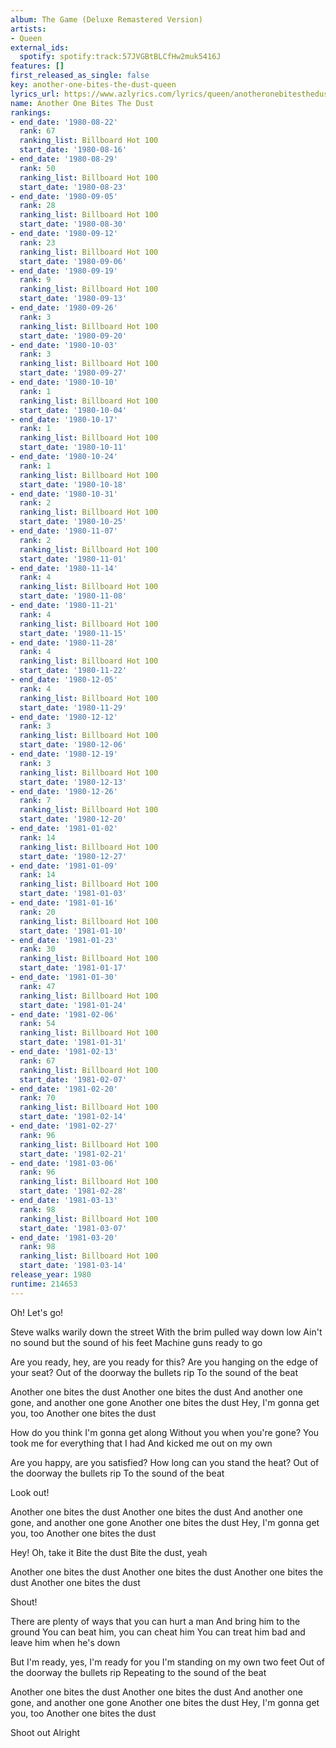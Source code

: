 ```yaml
---
album: The Game (Deluxe Remastered Version)
artists:
- Queen
external_ids:
  spotify: spotify:track:57JVGBtBLCfHw2muk5416J
features: []
first_released_as_single: false
key: another-one-bites-the-dust-queen
lyrics_url: https://www.azlyrics.com/lyrics/queen/anotheronebitesthedust.html
name: Another One Bites The Dust
rankings:
- end_date: '1980-08-22'
  rank: 67
  ranking_list: Billboard Hot 100
  start_date: '1980-08-16'
- end_date: '1980-08-29'
  rank: 50
  ranking_list: Billboard Hot 100
  start_date: '1980-08-23'
- end_date: '1980-09-05'
  rank: 28
  ranking_list: Billboard Hot 100
  start_date: '1980-08-30'
- end_date: '1980-09-12'
  rank: 23
  ranking_list: Billboard Hot 100
  start_date: '1980-09-06'
- end_date: '1980-09-19'
  rank: 9
  ranking_list: Billboard Hot 100
  start_date: '1980-09-13'
- end_date: '1980-09-26'
  rank: 3
  ranking_list: Billboard Hot 100
  start_date: '1980-09-20'
- end_date: '1980-10-03'
  rank: 3
  ranking_list: Billboard Hot 100
  start_date: '1980-09-27'
- end_date: '1980-10-10'
  rank: 1
  ranking_list: Billboard Hot 100
  start_date: '1980-10-04'
- end_date: '1980-10-17'
  rank: 1
  ranking_list: Billboard Hot 100
  start_date: '1980-10-11'
- end_date: '1980-10-24'
  rank: 1
  ranking_list: Billboard Hot 100
  start_date: '1980-10-18'
- end_date: '1980-10-31'
  rank: 2
  ranking_list: Billboard Hot 100
  start_date: '1980-10-25'
- end_date: '1980-11-07'
  rank: 2
  ranking_list: Billboard Hot 100
  start_date: '1980-11-01'
- end_date: '1980-11-14'
  rank: 4
  ranking_list: Billboard Hot 100
  start_date: '1980-11-08'
- end_date: '1980-11-21'
  rank: 4
  ranking_list: Billboard Hot 100
  start_date: '1980-11-15'
- end_date: '1980-11-28'
  rank: 4
  ranking_list: Billboard Hot 100
  start_date: '1980-11-22'
- end_date: '1980-12-05'
  rank: 4
  ranking_list: Billboard Hot 100
  start_date: '1980-11-29'
- end_date: '1980-12-12'
  rank: 3
  ranking_list: Billboard Hot 100
  start_date: '1980-12-06'
- end_date: '1980-12-19'
  rank: 3
  ranking_list: Billboard Hot 100
  start_date: '1980-12-13'
- end_date: '1980-12-26'
  rank: 7
  ranking_list: Billboard Hot 100
  start_date: '1980-12-20'
- end_date: '1981-01-02'
  rank: 14
  ranking_list: Billboard Hot 100
  start_date: '1980-12-27'
- end_date: '1981-01-09'
  rank: 14
  ranking_list: Billboard Hot 100
  start_date: '1981-01-03'
- end_date: '1981-01-16'
  rank: 20
  ranking_list: Billboard Hot 100
  start_date: '1981-01-10'
- end_date: '1981-01-23'
  rank: 30
  ranking_list: Billboard Hot 100
  start_date: '1981-01-17'
- end_date: '1981-01-30'
  rank: 47
  ranking_list: Billboard Hot 100
  start_date: '1981-01-24'
- end_date: '1981-02-06'
  rank: 54
  ranking_list: Billboard Hot 100
  start_date: '1981-01-31'
- end_date: '1981-02-13'
  rank: 67
  ranking_list: Billboard Hot 100
  start_date: '1981-02-07'
- end_date: '1981-02-20'
  rank: 70
  ranking_list: Billboard Hot 100
  start_date: '1981-02-14'
- end_date: '1981-02-27'
  rank: 96
  ranking_list: Billboard Hot 100
  start_date: '1981-02-21'
- end_date: '1981-03-06'
  rank: 96
  ranking_list: Billboard Hot 100
  start_date: '1981-02-28'
- end_date: '1981-03-13'
  rank: 98
  ranking_list: Billboard Hot 100
  start_date: '1981-03-07'
- end_date: '1981-03-20'
  rank: 98
  ranking_list: Billboard Hot 100
  start_date: '1981-03-14'
release_year: 1980
runtime: 214653
---
```

Oh! Let's go!

Steve walks warily down the street
With the brim pulled way down low
Ain't no sound but the sound of his feet
Machine guns ready to go

Are you ready, hey, are you ready for this?
Are you hanging on the edge of your seat?
Out of the doorway the bullets rip
To the sound of the beat

Another one bites the dust
Another one bites the dust
And another one gone, and another one gone
Another one bites the dust
Hey, I'm gonna get you, too
Another one bites the dust

How do you think I'm gonna get along
Without you when you're gone?
You took me for everything that I had
And kicked me out on my own

Are you happy, are you satisfied?
How long can you stand the heat?
Out of the doorway the bullets rip
To the sound of the beat

Look out!

Another one bites the dust
Another one bites the dust
And another one gone, and another one gone
Another one bites the dust
Hey, I'm gonna get you, too
Another one bites the dust

Hey!
Oh, take it
Bite the dust
Bite the dust, yeah

Another one bites the dust
Another one bites the dust
Another one bites the dust
Another one bites the dust

Shout!

There are plenty of ways that you can hurt a man
And bring him to the ground
You can beat him, you can cheat him
You can treat him bad and leave him when he's down

But I'm ready, yes, I'm ready for you
I'm standing on my own two feet
Out of the doorway the bullets rip
Repeating to the sound of the beat

Another one bites the dust
Another one bites the dust
And another one gone, and another one gone
Another one bites the dust
Hey, I'm gonna get you, too
Another one bites the dust

Shoot out
Alright
